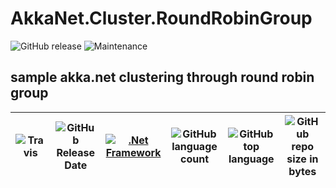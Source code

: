 # AkkaNet.Cluster.RoundRobinGroup
![GitHub release](https://img.shields.io/github/release/ajeetx/AkkaNet.Cluster.RoundRobinGroup.svg?style=for-the-badge) ![Maintenance](https://img.shields.io/maintenance/yes/2018.svg?style=for-the-badge)



## sample akka.net clustering through round robin group

![Travis](https://img.shields.io/travis/AJEETX/AkkaNet.Cluster.RoundRobinGroup.svg) |![GitHub Release Date](https://img.shields.io/github/release-date/ajeetx/AkkaNet.Cluster.RoundRobinGroup.svg)|[![.Net Framework](https://img.shields.io/badge/DotNet-2.0-blue.svg?style=plastic)](https://www.microsoft.com/en-au/download/details.aspx?id=1639) | ![GitHub language count](https://img.shields.io/github/languages/count/ajeetx/AkkaNet.Cluster.RoundRobinGroup.svg) | ![GitHub top language](https://img.shields.io/github/languages/top/ajeetx/AkkaNet.Cluster.RoundRobinGroup.svg) |![GitHub repo size in bytes](https://img.shields.io/github/repo-size/ajeetx/AkkaNet.Cluster.RoundRobinGroup.svg) 
| ---          | ---        | ---      | ---        | --- | --- |

